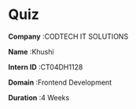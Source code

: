 # Quiz

**Company** :CODTECH IT SOLUTIONS

**Name** :Khushi

**Intern ID** :CT04DH1128

**Domain** :Frontend Development

**Duration** :4 Weeks

